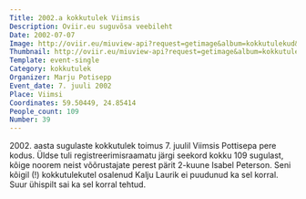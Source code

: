 ```yaml
---
Title: 2002.a kokkutulek Viimsis
Description: Oviir.eu suguvõsa veebileht
Date: 2002-07-07
Image: http://oviir.eu/miuview-api?request=getimage&album=kokkutulekud&item=2002-39.-kokkutulek-7.-juuli-viimsis-perek.-potisepp.jpg&size=1200&mode=longest
Thumbnail: http://oviir.eu/miuview-api?request=getimage&album=kokkutulekud&item=2002-39.-kokkutulek-7.-juuli-viimsis-perek.-potisepp.jpg&size=600&mode=square
Template: event-single
Category: kokkutulek
Organizer: Marju Potisepp
Event_date: 7. juuli 2002
Place: Viimsi
Coordinates: 59.50449, 24.85414
People_count: 109
Number: 39
---
```


2002\. aasta sugulaste kokkutulek toimus 7. juulil Viimsis Pottisepa pere kodus.
Üldse tuli registreerimisraamatu järgi seekord kokku 109 sugulast, kõige noorem neist võõrustajate perest pärit 2-kuune Isabel Peterson.
Seni kõigil (!) kokkutulekutel osalenud Kalju Laurik ei puudunud ka sel korral.
Suur ühispilt sai ka sel korral tehtud.

